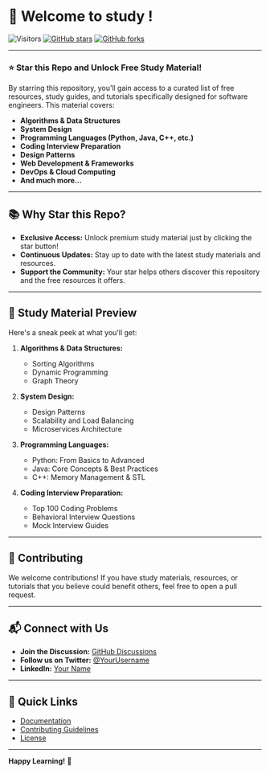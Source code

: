 
# 🚀 Welcome to study !

![Visitors](https://visitor-badge.glitch.me/badge?page_id=iamprathameshmore.study)
[![GitHub stars](https://img.shields.io/github/stars/iamprathameshmore/study.svg?style=social&label=Star)](https://github.com/iamprathameshmore/study/stargazers)
[![GitHub forks](https://img.shields.io/github/forks/iamprathameshmore/study.svg?style=social&label=Fork)](https://github.com/iamprathameshmore/study/network/members)

---

### ⭐ Star this Repo and Unlock Free Study Material!

By starring this repository, you’ll gain access to a curated list of free resources, study guides, and tutorials specifically designed for software engineers. This material covers:

- **Algorithms & Data Structures**
- **System Design**
- **Programming Languages (Python, Java, C++, etc.)**
- **Coding Interview Preparation**
- **Design Patterns**
- **Web Development & Frameworks**
- **DevOps & Cloud Computing**
- **And much more...**

---

## 📚 Why Star this Repo?

- **Exclusive Access:** Unlock premium study material just by clicking the star button!
- **Continuous Updates:** Stay up to date with the latest study materials and resources.
- **Support the Community:** Your star helps others discover this repository and the free resources it offers.

---

## 📖 Study Material Preview

Here's a sneak peek at what you'll get:

1. **Algorithms & Data Structures:**
   - Sorting Algorithms
   - Dynamic Programming
   - Graph Theory

2. **System Design:**
   - Design Patterns
   - Scalability and Load Balancing
   - Microservices Architecture

3. **Programming Languages:**
   - Python: From Basics to Advanced
   - Java: Core Concepts & Best Practices
   - C++: Memory Management & STL

4. **Coding Interview Preparation:**
   - Top 100 Coding Problems
   - Behavioral Interview Questions
   - Mock Interview Guides

---

## 🤝 Contributing

We welcome contributions! If you have study materials, resources, or tutorials that you believe could benefit others, feel free to open a pull request.

---

## 📬 Connect with Us

- **Join the Discussion:** [GitHub Discussions](#)
- **Follow us on Twitter:** [@YourUsername](#)
- **LinkedIn:** [Your Name](#)

---

## 🔗 Quick Links

- [Documentation](#)
- [Contributing Guidelines](#)
- [License](#)

---

**Happy Learning!** 🎉
